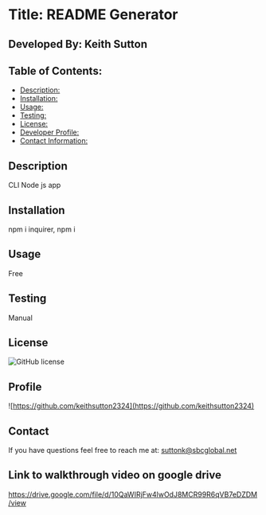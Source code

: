 
# Title: README Generator

## Developed By: Keith Sutton

## Table of Contents:
* [Description: ](#description)
* [Installation: ](#installation)
* [Usage: ](#usage) 
* [Testing: ](#testing) 
* [License: ](#license) 
* [Developer Profile: ](#profile) 
* [Contact Information: ](#contact) 

## Description
CLI Node js app

## Installation
npm i inquirer, npm i

## Usage
Free

## Testing
Manual

## License
![GitHub license](https://img.shields.io/badge/license-MIT-blue.svg)

## Profile
![https://github.com/keithsutton2324](https://github.com/keithsutton2324)

## Contact
If you have questions feel free to reach me at: suttonk@sbcglobal.net
    
## Link to walkthrough video on google drive
https://drive.google.com/file/d/10QaWIRjFw4lwOdJ8MCR99R6qVB7eDZDM/view
    